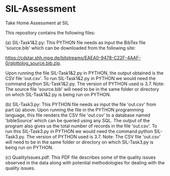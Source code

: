 # SIL-Assessment
Take Home Assessment at SIL

This repository contains the following files:

(a) SIL-Task1&2.py: This PYTHON file needs as input the BibTex file 'source.bib' which can be downloaded from the following site:

https://cdstar.shh.mpg.de/bitstreams/EAEA0-9478-C22F-4AAF-0/glottolog_source.bib.zip.

Upon running the file SIL-Task1&2.py in PYTHON, the output obtained is the CSV file 'out.csv'. To run SIL-Task1&2.py in PYTHON we would need the command python SIL-Task1&2.py. The version of PYTHON used is 3.7. Note: The source file 'source.bib' will need to be in the same folder or directory on which SIL-Task1&2.py is being run on PYTHON.


(b) SIL-Task3.py: This PYTHON file needs as input the file 'out.csv' from part (a) above. Upon running the file in the PYTHON programming language, this file renders the CSV file 'out.csv' to a database named 'bibleSource' which can be queried using any SQL. The output of the program also gives us the total number of records in the file 'out.csv'. To run this SIL-Task3.py in PYTHON we would need the command python SIL-Task3.py. The version of PYTHON used is 3.7. Note: The CSV file 'out.csv' will need to be in the same folder or directory on which SIL-Task3.py is being run on PYTHON.



(c) QualityIssues.pdf: This PDF file describes some of the quality issues observed in the data along with potential methodologies for dealing with the quality issues. 
